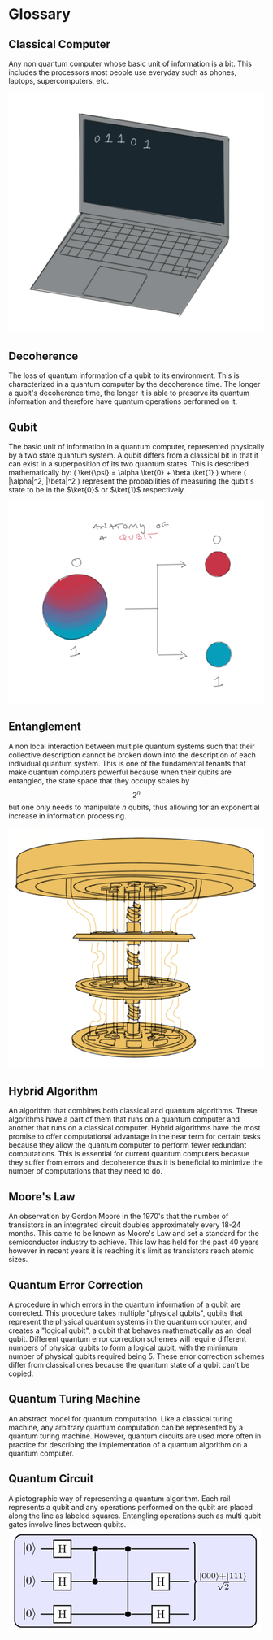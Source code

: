 # Glossary

## Classical Computer
Any non quantum computer whose basic unit of information is a bit. This includes the processors most people use everyday such as phones, laptops, supercomputers, etc.

![Laptop](/assets/img/laptop.png)

## Decoherence
The loss of quantum information of a qubit to its environment. This is characterized in a quantum computer by the decoherence time. The longer a qubit's decoherence time, the longer it is able to preserve its quantum information and therefore have quantum operations performed on it. 
## Qubit
The basic unit of information in a quantum computer, represented physically by a two state quantum system. A qubit differs from a classical bit in that it can exist in a superposition of its two quantum states. This is described mathematically by: \( \ket{\psi} = \alpha \ket{0} + \beta \ket{1} \) where \( |\alpha|^2, |\beta|^2 \) represent the probabilities of measuring the qubit's state to be in the $\ket{0}$ or $\ket{1}$ respectively. 

![Qubit](/assets/img/qubit-drawing.png)

## Entanglement
A non local interaction between multiple quantum systems such that their collective description cannot be broken down into the description of each individual quantum system. This is one of the fundamental tenants that make quantum computers powerful because when their qubits are entangled, the state space that they occupy scales by $$2^n$$ but one only needs to manipulate $n$ qubits, thus allowing for an exponential increase in information processing. 

![Quantum Computer](/assets/img/quantum-computer2.png)

## Hybrid Algorithm 
An algorithm that combines both classical and quantum algorithms. These algorithms have a part of them that runs on a quantum computer and another that runs on a classical computer. Hybrid algorithms have the most promise to offer computational advantage in the near term for certain tasks because they allow the quantum computer to perform fewer redundant computations. This is essential for current quantum computers becasue they suffer from errors and decoherence thus it is beneficial to minimize the number of computations that they need to do. 
## Moore's Law
An observation by Gordon Moore in the 1970's that the number of transistors in an integrated circuit doubles approximately every 18-24 months. This came to be known as Moore's Law and set a standard for the semiconductor industry to achieve. This law has held for the past 40 years however in recent years it is reaching it's limit as transistors reach atomic sizes. 
## Quantum Error Correction
A procedure in which errors in the quantum information of a qubit are corrected. This procedure takes multiple "physical qubits", qubits that represent the physical quantum systems in the quantum computer, and creates a "logical qubit", a qubit that behaves mathematically as an ideal qubit. Different quantum error correction schemes will require different numbers of physical qubits to form a logical qubit, with the minimum number of physical qubits required being 5. These error correction schemes differ from classical ones because the quantum state of a qubit can't be copied. 
## Quantum Turing Machine
An abstract model for quantum computation. Like a classical turing machine, any arbitrary quantum computation can be represented by a quantum turing machine. However, quantum circuits are used more often in practice for describing the implementation of a quantum algorithm on a quantum computer. 
## Quantum Circuit
A pictographic way of representing a quantum algorithm. Each rail represents a qubit and any operations performed on the qubit are placed along the line as labeled squares. Entangling operations such as multi qubit gates involve lines between qubits. 
![Quantum Circuit](/assets/img/ExampleQcircuit.png)
